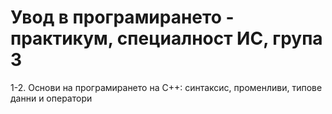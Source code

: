 # Увод в програмирането - практикум, специалност ИС, група 3

1-2. Основи на програмирането на C++: синтаксис, променливи, типове данни и оператори


